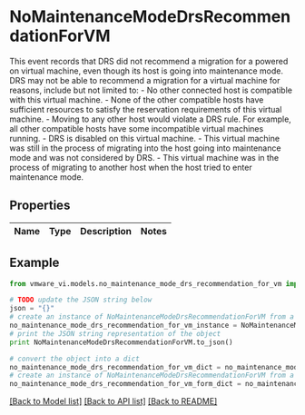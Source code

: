 # NoMaintenanceModeDrsRecommendationForVM

This event records that DRS did not recommend a migration for a powered on virtual machine, even though its host is going into maintenance mode.  DRS may not be able to recommend a migration for a virtual machine for reasons, include but not limited to: - No other connected host is compatible with this virtual machine. - None of the other compatible hosts have sufficient resources   to satisfy the reservation requirements of this virtual machine. - Moving to any other host would violate a DRS rule. For example, all   other compatible hosts have some incompatible virtual machines   running. - DRS is disabled on this virtual machine. - This virtual machine was still in the process of migrating   into the host going into maintenance mode and was not   considered by DRS. - This virtual machine was in the process of migrating to another   host when the host tried to enter maintenance mode. 

## Properties
Name | Type | Description | Notes
------------ | ------------- | ------------- | -------------

## Example

```python
from vmware_vi.models.no_maintenance_mode_drs_recommendation_for_vm import NoMaintenanceModeDrsRecommendationForVM

# TODO update the JSON string below
json = "{}"
# create an instance of NoMaintenanceModeDrsRecommendationForVM from a JSON string
no_maintenance_mode_drs_recommendation_for_vm_instance = NoMaintenanceModeDrsRecommendationForVM.from_json(json)
# print the JSON string representation of the object
print NoMaintenanceModeDrsRecommendationForVM.to_json()

# convert the object into a dict
no_maintenance_mode_drs_recommendation_for_vm_dict = no_maintenance_mode_drs_recommendation_for_vm_instance.to_dict()
# create an instance of NoMaintenanceModeDrsRecommendationForVM from a dict
no_maintenance_mode_drs_recommendation_for_vm_form_dict = no_maintenance_mode_drs_recommendation_for_vm.from_dict(no_maintenance_mode_drs_recommendation_for_vm_dict)
```
[[Back to Model list]](../README.md#documentation-for-models) [[Back to API list]](../README.md#documentation-for-api-endpoints) [[Back to README]](../README.md)


